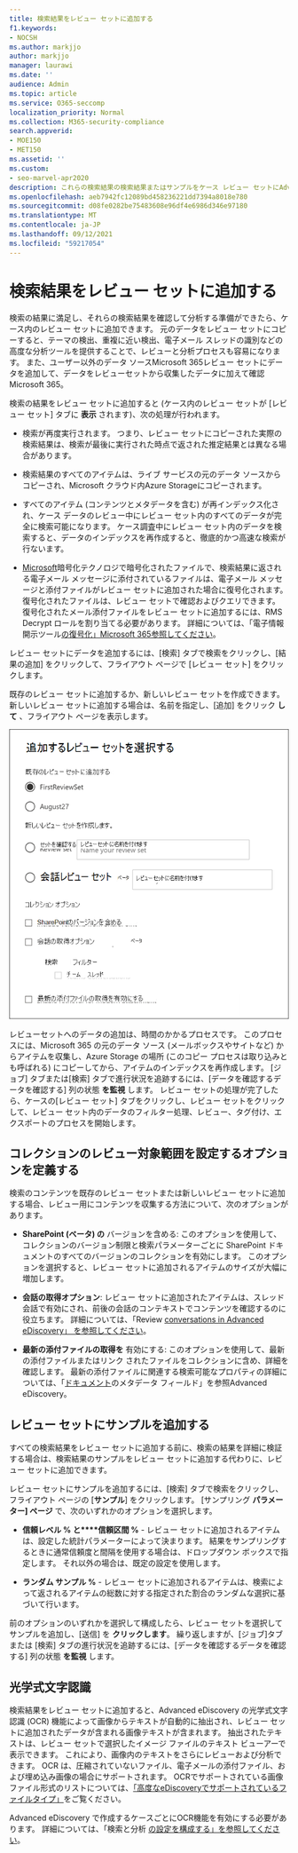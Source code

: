 ```yaml
---
title: 検索結果をレビュー セットに追加する
f1.keywords:
- NOCSH
ms.author: markjjo
author: markjjo
manager: laurawi
ms.date: ''
audience: Admin
ms.topic: article
ms.service: O365-seccomp
localization_priority: Normal
ms.collection: M365-security-compliance
search.appverid:
- MOE150
- MET150
ms.assetid: ''
ms.custom:
- seo-marvel-apr2020
description: これらの検索結果の検索結果またはサンプルをケース レビュー セットにAdvanced eDiscoveryする方法について学習します。
ms.openlocfilehash: aeb7942fc12089bd458236221dd7394a8018e780
ms.sourcegitcommit: d08fe0282be75483608e96df4e6986d346e97180
ms.translationtype: MT
ms.contentlocale: ja-JP
ms.lasthandoff: 09/12/2021
ms.locfileid: "59217054"
---
```

# <a name="add-search-results-to-a-review-set"></a>検索結果をレビュー セットに追加する

検索の結果に満足し、それらの検索結果を確認して分析する準備ができたら、ケース内のレビュー セットに追加できます。 元のデータをレビュー セットにコピーすると、テーマの検出、重複に近い検出、電子メール スレッドの識別などの高度な分析ツールを提供することで、レビューと分析プロセスも容易になります。 また、ユーザー以外のデータ ソースMicrosoft 365レビュー セットにデータを追加して、データをレビューセットから収集したデータに加えて確認Microsoft 365。

検索の結果をレビュー セットに追加すると (ケース内のレビュー セットが [レビュー セット] タブに **表示** されます)、次の処理が行われます。

- 検索が再度実行されます。 つまり、レビュー セットにコピーされた実際の検索結果は、検索が最後に実行された時点で返された推定結果とは異なる場合があります。

- 検索結果のすべてのアイテムは、ライブ サービスの元のデータ ソースからコピーされ、Microsoft クラウド内Azure Storageにコピーされます。

- すべてのアイテム (コンテンツとメタデータを含む) が再インデックス化され、ケース データのレビュー中にレビュー セット内のすべてのデータが完全に検索可能になります。 ケース調査中にレビュー セット内のデータを検索すると、データのインデックスを再作成すると、徹底的かつ高速な検索が行ないます。

- [Microsoft](encryption.md)暗号化テクノロジで暗号化されたファイルで、検索結果に返される電子メール メッセージに添付されているファイルは、電子メール メッセージと添付ファイルがレビュー セットに追加された場合に復号化されます。 復号化されたファイルは、レビュー セットで確認およびクエリできます。 復号化されたメール添付ファイルをレビュー セットに追加するには、RMS Decrypt ロールを割り当てる必要があります。 詳細については、「電子情報開示ツール[の復号化」Microsoft 365参照してください](ediscovery-decryption.md)。

レビュー セットにデータを追加するには、[検索] タブで検索をクリックし、[結果の追加] をクリックして、フライアウト ページで [レビュー セット] をクリックします。

既存のレビュー セットに追加するか、新しいレビュー セットを作成できます。  新しいレビュー セットに追加する場合は、名前を指定し、[追加] をクリック **して** 、フライアウト ページを表示します。

![レビュー セットを選択し、コレクション オプションを構成します。](../media/AeD_AddToReviewSet.png)

レビューセットへのデータの追加は、時間のかかるプロセスです。 このプロセスには、Microsoft 365 の元のデータ ソース (メールボックスやサイトなど) からアイテムを収集し、Azure Storage の場所 (このコピー プロセスは取り込みとも呼ばれる) にコピーしてから、アイテムのインデックスを再作成します。 [ジョブ] タブまたは[検索] タブで進行状況を追跡するには、[データを確認するデータを確認する] 列の状態 **を監視** します。 レビュー セットの処理が完了したら、ケースの[レビュー セット] タブをクリックし、レビュー セットをクリックして、レビュー セット内のデータのフィルター処理、レビュー、タグ付け、エクスポートのプロセスを開始します。

## <a name="define-options-to-scope-your-collection-for-review"></a>コレクションのレビュー対象範囲を設定するオプションを定義する

検索のコンテンツを既存のレビュー セットまたは新しいレビュー セットに追加する場合、レビュー用にコンテンツを収集する方法について、次のオプションがあります。

- **SharePoint (ベータ) の** バージョンを含める: このオプションを使用して、コレクションのバージョン制限と検索パラメーターごとに SharePoint ドキュメントのすべてのバージョンのコレクションを有効にします。 このオプションを選択すると、レビュー セットに追加されるアイテムのサイズが大幅に増加します。

- **会話の取得オプション**: レビュー セットに追加されたアイテムは、スレッド会話で有効にされ、前後の会話のコンテキストでコンテンツを確認するのに役立ちます。 詳細については、「Review [conversations in Advanced eDiscovery」 を参照してください](conversation-review-sets.md)。

- **最新の添付ファイルの取得を** 有効にする: このオプションを使用して、最新の添付ファイルまたはリンク されたファイルをコレクションに含め、詳細を確認します。 最新の添付ファイルに関連する検索可能なプロパティの詳細については、「[ドキュメント](document-metadata-fields-in-Advanced-eDiscovery.md)のメタデータ フィールド」を参照Advanced eDiscovery。

## <a name="add-a-sample-to-a-review-set"></a>レビュー セットにサンプルを追加する

すべての検索結果をレビュー セットに追加する前に、検索の結果を詳細に検証する場合は、検索結果のサンプルをレビュー セットに追加する代わりに、レビュー セットに追加できます。

レビュー セットにサンプルを追加するには、[検索] タブで検索をクリックし、フライアウト ページの [**サンプル**] をクリックします。 [サンプリング **パラメーター] ページ** で、次のいずれかのオプションを選択します。

- **信頼レベル % と****信頼区間 %** - レビュー セットに追加されるアイテムは、設定した統計パラメーターによって決まります。 結果をサンプリングするときに通常信頼度と間隔を使用する場合は、ドロップダウン ボックスで指定します。 それ以外の場合は、既定の設定を使用します。

- **ランダム サンプル %** - レビュー セットに追加されるアイテムは、検索によって返されるアイテムの総数に対する指定された割合のランダムな選択に基づいて行います。

前のオプションのいずれかを選択して構成したら、レビュー セットを選択してサンプルを追加し、[送信] を **クリックします**。 繰り返しますが、[ジョブ]タブまたは [検索] タブの進行状況を追跡するには、[データを確認するデータを確認する] 列の状態 **を監視** します。

## <a name="optical-character-recognition"></a>光学式文字認識

検索結果をレビュー セットに追加すると、Advanced eDiscovery の光学式文字認識 (OCR) 機能によって画像からテキストが自動的に抽出され、レビュー セットに追加されたデータが含まれる画像テキストが含まれます。 抽出されたテキストは、レビュー セットで選択したイメージ ファイルのテキスト ビューアーで表示できます。 これにより、画像内のテキストをさらにレビューおよび分析できます。 OCR は、圧縮されていないファイル、電子メールの添付ファイル、および埋め込み画像の場合にサポートされます。 OCRでサポートされている画像ファイル形式のリストについては、[「高度なeDiscoveryでサポートされているファイルタイプ」](supported-filetypes-ediscovery20.md#image)をご覧ください。

Advanced eDiscovery で作成するケースごとにOCR機能を有効にする必要があります。 詳細については、「検索と分析 [の設定を構成する」を参照してください](configure-search-and-analytics-settings-in-advanced-ediscovery.md#optical-character-recognition-ocr)。
